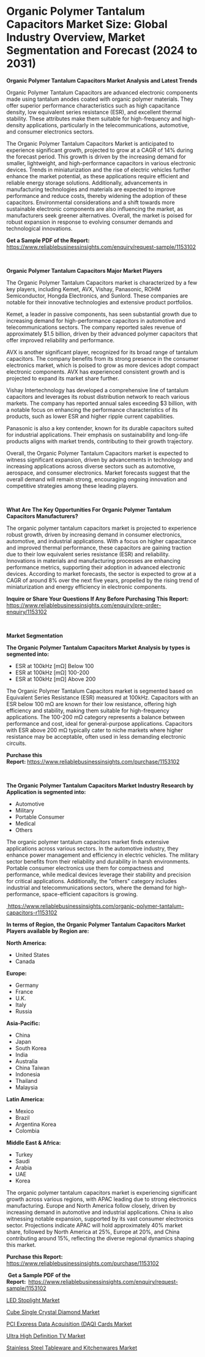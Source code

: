 <p><h1>Organic Polymer Tantalum Capacitors Market Size: Global Industry Overview, Market Segmentation and Forecast (2024 to 2031)</h1></p><p><strong>Organic Polymer Tantalum Capacitors Market Analysis and Latest Trends</strong></p>
<p><p>Organic Polymer Tantalum Capacitors are advanced electronic components made using tantalum anodes coated with organic polymer materials. They offer superior performance characteristics such as high capacitance density, low equivalent series resistance (ESR), and excellent thermal stability. These attributes make them suitable for high-frequency and high-density applications, particularly in the telecommunications, automotive, and consumer electronics sectors.</p><p>The Organic Polymer Tantalum Capacitors Market is anticipated to experience significant growth, projected to grow at a CAGR of 14% during the forecast period. This growth is driven by the increasing demand for smaller, lightweight, and high-performance capacitors in various electronic devices. Trends in miniaturization and the rise of electric vehicles further enhance the market potential, as these applications require efficient and reliable energy storage solutions. Additionally, advancements in manufacturing technologies and materials are expected to improve performance and reduce costs, thereby widening the adoption of these capacitors. Environmental considerations and a shift towards more sustainable electronic components are also influencing the market, as manufacturers seek greener alternatives. Overall, the market is poised for robust expansion in response to evolving consumer demands and technological innovations.</p></p>
<p><strong>Get a Sample PDF of the Report:&nbsp;</strong> <a href="https://www.reliablebusinessinsights.com/enquiry/request-sample/1153102?utm_campaign=950&utm_medium=2&utm_source=Github&utm_content=ia&utm_term=05122024&utm_id=organic-polymer-tantalum-capacitors">https://www.reliablebusinessinsights.com/enquiry/request-sample/1153102</a></p>
<p>&nbsp;</p>
<p><strong>Organic Polymer Tantalum Capacitors Major Market Players</strong></p>
<p><p>The Organic Polymer Tantalum Capacitors market is characterized by a few key players, including Kemet, AVX, Vishay, Panasonic, ROHM Semiconductor, Hongda Electronics, and Sunlord. These companies are notable for their innovative technologies and extensive product portfolios.</p><p>Kemet, a leader in passive components, has seen substantial growth due to increasing demand for high-performance capacitors in automotive and telecommunications sectors. The company reported sales revenue of approximately $1.5 billion, driven by their advanced polymer capacitors that offer improved reliability and performance.</p><p>AVX is another significant player, recognized for its broad range of tantalum capacitors. The company benefits from its strong presence in the consumer electronics market, which is poised to grow as more devices adopt compact electronic components. AVX has experienced consistent growth and is projected to expand its market share further.</p><p>Vishay Intertechnology has developed a comprehensive line of tantalum capacitors and leverages its robust distribution network to reach various markets. The company has reported annual sales exceeding $3 billion, with a notable focus on enhancing the performance characteristics of its products, such as lower ESR and higher ripple current capabilities.</p><p>Panasonic is also a key contender, known for its durable capacitors suited for industrial applications. Their emphasis on sustainability and long-life products aligns with market trends, contributing to their growth trajectory.</p><p>Overall, the Organic Polymer Tantalum Capacitors market is expected to witness significant expansion, driven by advancements in technology and increasing applications across diverse sectors such as automotive, aerospace, and consumer electronics. Market forecasts suggest that the overall demand will remain strong, encouraging ongoing innovation and competitive strategies among these leading players.</p></p>
<p>&nbsp;</p>
<p><strong>What Are The Key Opportunities For Organic Polymer Tantalum Capacitors Manufacturers?</strong></p>
<p><p>The organic polymer tantalum capacitors market is projected to experience robust growth, driven by increasing demand in consumer electronics, automotive, and industrial applications. With a focus on higher capacitance and improved thermal performance, these capacitors are gaining traction due to their low equivalent series resistance (ESR) and reliability. Innovations in materials and manufacturing processes are enhancing performance metrics, supporting their adoption in advanced electronic devices. According to market forecasts, the sector is expected to grow at a CAGR of around 8% over the next five years, propelled by the rising trend of miniaturization and energy efficiency in electronic components.</p></p>
<p><strong>Inquire or Share Your Questions If Any Before Purchasing This Report:</strong> <a href="https://www.reliablebusinessinsights.com/enquiry/pre-order-enquiry/1153102?utm_campaign=950&utm_medium=2&utm_source=Github&utm_content=ia&utm_term=05122024&utm_id=organic-polymer-tantalum-capacitors">https://www.reliablebusinessinsights.com/enquiry/pre-order-enquiry/1153102</a></p>
<p>&nbsp;</p>
<p><strong>Market Segmentation</strong></p>
<p><strong>The Organic Polymer Tantalum Capacitors Market Analysis by types is segmented into:</strong></p>
<p><ul><li>ESR at 100kHz [mΩ] Below 100</li><li>ESR at 100kHz [mΩ] 100-200</li><li>ESR at 100kHz [mΩ] Above 200</li></ul></p>
<p><p>The Organic Polymer Tantalum Capacitors market is segmented based on Equivalent Series Resistance (ESR) measured at 100kHz. Capacitors with an ESR below 100 mΩ are known for their low resistance, offering high efficiency and stability, making them suitable for high-frequency applications. The 100-200 mΩ category represents a balance between performance and cost, ideal for general-purpose applications. Capacitors with ESR above 200 mΩ typically cater to niche markets where higher resistance may be acceptable, often used in less demanding electronic circuits.</p></p>
<p><strong>Purchase this Report:&nbsp;</strong><a href="https://www.reliablebusinessinsights.com/purchase/1153102?utm_campaign=950&utm_medium=2&utm_source=Github&utm_content=ia&utm_term=05122024&utm_id=organic-polymer-tantalum-capacitors">https://www.reliablebusinessinsights.com/purchase/1153102</a></p>
<p>&nbsp;</p>
<p><strong>The Organic Polymer Tantalum Capacitors Market Industry Research by Application is segmented into:</strong></p>
<p><ul><li>Automotive</li><li>Military</li><li>Portable Consumer</li><li>Medical</li><li>Others</li></ul></p>
<p><p>The organic polymer tantalum capacitors market finds extensive applications across various sectors. In the automotive industry, they enhance power management and efficiency in electric vehicles. The military sector benefits from their reliability and durability in harsh environments. Portable consumer electronics use them for compactness and performance, while medical devices leverage their stability and precision for critical applications. Additionally, the "others" category includes industrial and telecommunications sectors, where the demand for high-performance, space-efficient capacitors is growing.</p></p>
<p><a href="https://www.reliablebusinessinsights.com/organic-polymer-tantalum-capacitors-r1153102?utm_campaign=950&utm_medium=2&utm_source=Github&utm_content=ia&utm_term=05122024&utm_id=organic-polymer-tantalum-capacitors">&nbsp;https://www.reliablebusinessinsights.com/organic-polymer-tantalum-capacitors-r1153102</a></p>
<p><strong>In terms of Region, the Organic Polymer Tantalum Capacitors Market Players available by Region are:</strong></p>
<p>
    <p> <strong> North America: </strong>
        <ul>
            <li>United States</li>
            <li>Canada</li>
        </ul>
        </p> 
    <p> <strong> Europe: </strong>
        <ul>
            <li>Germany</li>
            <li>France</li>
            <li>U.K.</li>
            <li>Italy</li>
            <li>Russia</li>
        </ul>
        </p> 
    <p> <strong> Asia-Pacific: </strong>
        <ul>
            <li>China</li>
            <li>Japan</li>
            <li>South Korea</li>
            <li>India</li>
            <li>Australia</li>
            <li>China Taiwan</li>
            <li>Indonesia</li>
            <li>Thailand</li>
            <li>Malaysia</li>
        </ul>
        </p> 
    <p> <strong> Latin America: </strong>
        <ul>
            <li>Mexico</li>
            <li>Brazil</li>
            <li>Argentina Korea</li>
            <li>Colombia</li>
        </ul>
        </p> 
    <p> <strong> Middle East & Africa: </strong>
        <ul>
            <li>Turkey</li>
            <li>Saudi</li>
            <li>Arabia</li>
            <li>UAE</li>
            <li>Korea</li>
        </ul>
    </p>
    </p>
<p><p>The organic polymer tantalum capacitors market is experiencing significant growth across various regions, with APAC leading due to strong electronics manufacturing. Europe and North America follow closely, driven by increasing demand in automotive and industrial applications. China is also witnessing notable expansion, supported by its vast consumer electronics sector. Projections indicate APAC will hold approximately 40% market share, followed by North America at 25%, Europe at 20%, and China contributing around 15%, reflecting the diverse regional dynamics shaping this market.</p></p>
<p><strong>Purchase this Report: </strong><a href="https://www.reliablebusinessinsights.com/purchase/1153102?utm_campaign=950&utm_medium=2&utm_source=Github&utm_content=ia&utm_term=05122024&utm_id=organic-polymer-tantalum-capacitors">https://www.reliablebusinessinsights.com/purchase/1153102</a></p>
<p>&nbsp;<strong>Get a Sample PDF of the Report:&nbsp;&nbsp;</strong><a href="https://www.reliablebusinessinsights.com/enquiry/request-sample/1153102?utm_campaign=950&utm_medium=2&utm_source=Github&utm_content=ia&utm_term=05122024&utm_id=organic-polymer-tantalum-capacitors">https://www.reliablebusinessinsights.com/enquiry/request-sample/1153102</a></p>
<p><strong></strong></p>
<p><p><a href="https://www.linkedin.com/pulse/future-growth-prospects-led-stoplight-market-size-expected-yq4qe?utm_campaign=950&utm_medium=2&utm_source=Github&utm_content=ia&utm_term=05122024&utm_id=organic-polymer-tantalum-capacitors">LED Stoplight Market</a></p><p><a href="https://issuu.com/reportprime-2/docs/cube-single-crystal-diamond-market-size-2030.pptx?utm_campaign=950&utm_medium=2&utm_source=Github&utm_content=ia&utm_term=05122024&utm_id=organic-polymer-tantalum-capacitors">Cube Single Crystal Diamond Market</a></p><p><a href="https://issuu.com/reportprime-2/docs/pci-express-data-acquisition-daq-cards-market-size?utm_campaign=950&utm_medium=2&utm_source=Github&utm_content=ia&utm_term=05122024&utm_id=organic-polymer-tantalum-capacitors">PCI Express Data Acquisition (DAQ) Cards Market</a></p><p><a href="https://www.linkedin.com/pulse/detailed-report-ultra-high-definition-tv-market-types-applications-juqyc?utm_campaign=950&utm_medium=2&utm_source=Github&utm_content=ia&utm_term=05122024&utm_id=organic-polymer-tantalum-capacitors">Ultra High Definition TV Market</a></p><p><a href="https://github.com/lindaopodray/Market-Research-Report-List-1/blob/main/stainless-steel-tableware-and-kitchenwares-market.md?utm_campaign=950&utm_medium=2&utm_source=Github&utm_content=ia&utm_term=05122024&utm_id=organic-polymer-tantalum-capacitors">Stainless Steel Tableware and Kitchenwares Market</a></p></p>